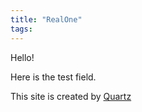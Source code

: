 ```yaml
---
title: "RealOne"
tags:
---
```


Hello!

Here is the test field.

This site is created by [Quartz](_index.md)
